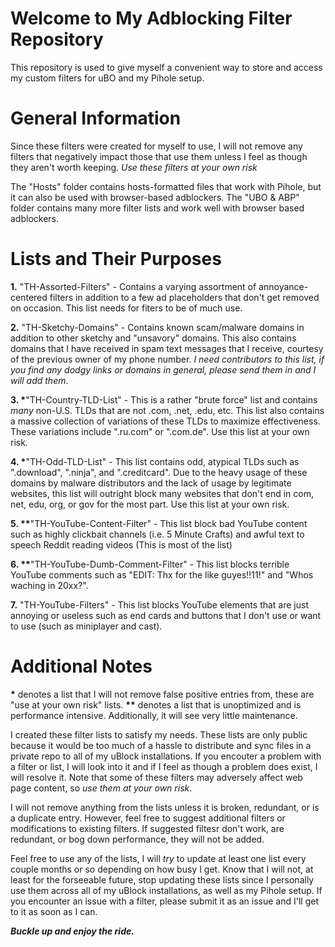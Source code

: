 # Welcome to My Adblocking Filter Repository
This repository is used to give myself a convenient way to store and access my custom filters for uBO and my Pihole setup.

# General Information
Since these filters were created for myself to use, I will not remove any filters that negatively impact those that use them unless I feel as though they aren't worth keeping. <em>Use these filters at your own risk</em>

The "Hosts" folder contains hosts-formatted files that work with Pihole, but it can also be used with browser-based adblockers. The "UBO & ABP" folder contains many more filter lists and work well with browser based adblockers.

# Lists and Their Purposes
<strong>1.</strong> "TH-Assorted-Filters" - Contains a varying assortment of annoyance-centered filters in addition to a few ad placeholders that don't get removed on occasion. This list needs for fiters to be of much use.

<strong>2.</strong> "TH-Sketchy-Domains" - Contains known scam/malware domains in addition to other sketchy and "unsavory" domains. This also contains domains that I have received in spam text messages that I receive, courtesy of the previous owner of my phone number. <em>I need contributors to this list, if you find any dodgy links or domains in general, please send them in and I will add them</em>.

<strong>3. *</strong>"TH-Country-TLD-List" - This is a rather "brute force" list and contains <em>many</em> non-U.S. TLDs that are not .com, .net, .edu, etc. This list also contains a massive collection of variations of these TLDs to maximize effectiveness. These variations include ".ru.com" or ".com.de". Use this list at your own risk.

<strong>4. *</strong>"TH-Odd-TLD-List" - This list contains odd, atypical TLDs such as ".download", ".ninja", and ".creditcard". Due to the heavy usage of these domains by malware distributors and the lack of usage by legitimate websites, this list will outright block many websites that don't end in com, net, edu, org, or gov for the most part. Use this list at your own risk.

<strong>5. **</strong>"TH-YouTube-Content-Filter" - This list block bad YouTube content such as highly clickbait channels (i.e. 5 Minute Crafts) and awful text to speech Reddit reading videos (This is most of the list)

<strong>6. **</strong>"TH-YouTube-Dumb-Comment-Filter" - This list blocks terrible YouTube comments such as "EDIT: Thx for the like guyes!!11!" and "Whos waching in 20xx?".

<strong>7.</strong> "TH-YouTube-Filters" - This list blocks YouTube elements that are just annoying or useless such as end cards and buttons that I don't use or want to use (such as miniplayer and cast).

# Additional Notes
<strong>*</strong> denotes a list that I will not remove false positive entries from, these are "use at your own risk" lists.
<strong>**</strong> denotes a list that is unoptimized and is performance intensive. Additionally, it will see very little maintenance.

I created these filter lists to satisfy my needs. These lists are only public because it would be too much of a hassle to distribute and sync files in a private repo to all of my uBlock installations. If you encouter a problem with a filter or list, I will look into it and if I feel as though a problem does exist, I will resolve it. Note that some of these filters may adversely affect web page content, so <em>use them at your own risk</em>.

I will not remove anything from the lists unless it is broken, redundant, or is a duplicate entry. However, feel free to suggest additional filters or modifications to existing filters. If suggested filtesr don't work, are redundant, or bog down performance, they will not be added. 

Feel free to use any of the lists, I will <em>try</em> to update at least one list every couple months or so depending on how busy I get. Know that I will not, at least for the forseeable future, stop updating these lists since I personally use them across all of my uBlock installations, as well as my Pihole setup. If you encounter an issue with a filter, please submit it as an issue and I'll get to it as soon as I can.

<strong><em>Buckle up and enjoy the ride.</em></strong>
